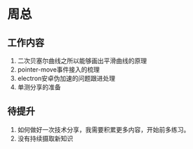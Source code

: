 # 周总

## 工作内容

1. 二次贝塞尔曲线之所以能够画出平滑曲线的原理
2. pointer-move事件接入的梳理
3. electron安卓伪加速的问题跟进处理
4. 单测分享的准备

## 待提升

1. 如何做好一次技术分享，我需要积累更多内容，开始前多练习。
2. 没有持续摄取新知识

